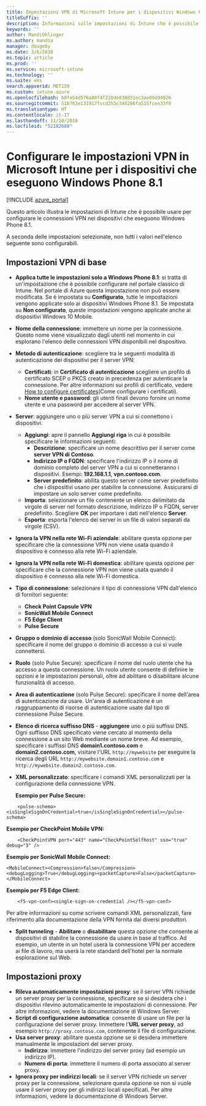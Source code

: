 ```yaml
---
title: Impostazioni VPN di Microsoft Intune per i dispositivi Windows Phone 8.1
titleSuffix: ''
description: Informazioni sulle impostazioni di Intune che è possibile usare per configurare le connessioni VPN nei dispositivi che eseguono Windows Phone 8.1.
keywords: ''
author: MandiOhlinger
ms.author: mandia
manager: dougeby
ms.date: 3/6/2018
ms.topic: article
ms.prod: ''
ms.service: microsoft-intune
ms.technology: ''
ms.suite: ems
search.appverid: MET150
ms.custom: intune-azure
ms.openlocfilehash: b0fe54d576a80f4f228de038d51ec3ae89a94926
ms.sourcegitcommit: 51b763e131917fccd255c346286fa515fcee33f0
ms.translationtype: HT
ms.contentlocale: it-IT
ms.lasthandoff: 11/20/2018
ms.locfileid: "52182688"
---
```

# <a name="configure-vpn-settings-in-microsoft-intune-for-devices-running-windows-phone-81"></a>Configurare le impostazioni VPN in Microsoft Intune per i dispositivi che eseguono Windows Phone 8.1

[!INCLUDE [azure_portal](./includes/azure_portal.md)]

Questo articolo illustra le impostazioni di Intune che è possibile usare per configurare le connessioni VPN nei dispositivi che eseguono Windows Phone 8.1.


A seconda delle impostazioni selezionate, non tutti i valori nell'elenco seguente sono configurabili.

## <a name="base-vpn-settings"></a>Impostazioni VPN di base

- **Applica tutte le impostazioni solo a Windows Phone 8.1**: si tratta di un'impostazione che è possibile configurare nel portale classico di Intune. Nel portale di Azure questa impostazione non può essere modificata. Se è impostata su **Configurato**, tutte le impostazioni vengono applicate solo ai dispositivi Windows Phone 8.1. Se impostata su **Non configurato**, queste impostazioni vengono applicate anche ai dispositivi Windows 10 Mobile.
- **Nome della connessione**: immettere un nome per la connessione. Questo nome viene visualizzato dagli utenti nel momento in cui esplorano l'elenco delle connessioni VPN disponibili nel dispositivo.
- **Metodo di autenticazione**: scegliere tra le seguenti modalità di autenticazione dei dispositivi per il server VPN:
    - **Certificati**: in **Certificato di autenticazione** scegliere un profilo di certificato SCEP o PKCS creato in precedenza per autenticare la connessione. Per altre informazioni sui profili di certificato, vedere [How to configure certificates](certificates-configure.md)(Come configurare i certificati).
    - **Nome utente e password**: gli utenti finali devono fornire un nome utente e una password per accedere al server VPN.
- **Server**: aggiungere uno o più server VPN a cui si connettono i dispositivi.
    - **Aggiungi**: apre il pannello **Aggiungi riga** in cui è possibile specificare le informazioni seguenti:
        - **Descrizione**: specificare un nome descrittivo per il server come **server VPN di Contoso**.
        - **Indirizzo IP o FQDN**: specificare l'indirizzo IP o il nome di dominio completo del server VPN a cui si connetteranno i dispositivi. Esempi: **192.168.1.1**, **vpn.contoso.com**.
        - **Server predefinito**: abilita questo server come server predefinito che i dispositivi usano per stabilire la connessione. Assicurarsi di impostare un solo server come predefinito.
    - **Importa**: selezionare un file contenente un elenco delimitato da virgole di server nel formato descrizione, indirizzo IP o FQDN, server predefinito. Scegliere **OK** per importare i dati nell'elenco **Server**.
    - **Esporta**: esporta l'elenco dei server in un file di valori separati da virgole (CSV).

- **Ignora la VPN nella rete Wi-Fi aziendale**: abilitare questa opzione per specificare che la connessione VPN non viene usata quando il dispositivo è connesso alla rete Wi-Fi aziendale.
- **Ignora la VPN nella rete Wi-Fi domestica**: abilitare questa opzione per specificare che la connessione VPN non viene usata quando il dispositivo è connesso alla rete Wi-Fi domestica.

- **Tipo di connessione**: selezionare il tipo di connessione VPN dall'elenco di fornitori seguente:
    - **Check Point Capsule VPN**
    - **SonicWall Mobile Connect**
    - **F5 Edge Client**
    - **Pulse Secure**

- **Gruppo o dominio di accesso** (solo SonicWall Mobile Connect): specificare il nome del gruppo o dominio di accesso a cui si vuole connettersi.
- **Ruolo** (solo Pulse Secure): specificare il nome del ruolo utente che ha accesso a questa connessione. Un ruolo utente consente di definire le opzioni e le impostazioni personali, oltre ad abilitare o disabilitare alcune funzionalità di accesso.
- **Area di autenticazione** (solo Pulse Secure): specificare il nome dell'area di autenticazione da usare. Un'area di autenticazione è un raggruppamento di risorse di autenticazione usate dal tipo di connessione Pulse Secure.

- **Elenco di ricerca suffisso DNS** - **aggiungere** uno o più suffissi DNS. Ogni suffisso DNS specificato viene cercato al momento della connessione a un sito Web mediante un nome breve. Ad esempio, specificare i suffissi DNS **domain1.contoso.com** e **domain2.contoso.com**, visitare l'URL `http://mywebsite` per eseguire la ricerca degli URL `http://mywebsite.domain1.contoso.com` e `http://mywebsite.domain2.contoso.com`.

- **XML personalizzato**: specificare i comandi XML personalizzati per la configurazione della connessione VPN.

    **Esempio per Pulse Secure:**

```
    <pulse-schema><isSingleSignOnCredential>true</isSingleSignOnCredential></pulse-schema>
```

**Esempio per CheckPoint Mobile VPN:**

```
    <CheckPointVPN port="443" name="CheckPointSelfhost" sso="true" debug="3" />
```

**Esempio per SonicWall Mobile Connect:**
```
<MobileConnect><Compression>false</Compression><debugLogging>True</debugLogging><packetCapture>False</packetCapture></MobileConnect>
```

**Esempio per F5 Edge Client:**
```
    <f5-vpn-conf><single-sign-on-credential /></f5-vpn-conf>
```

Per altre informazioni su come scrivere comandi XML personalizzati, fare riferimento alla documentazione della VPN fornita dai diversi produttori.

- **Split tunneling** - **Abilitare** o **disabilitare** questa opzione che consente ai dispositivi di stabilire la connessione da usare in base al traffico. Ad esempio, un utente in un hotel userà la connessione VPN per accedere ai file di lavoro, ma userà la rete standard dell'hotel per la normale esplorazione sul Web.




## <a name="proxy-settings"></a>Impostazioni proxy

- **Rileva automaticamente impostazioni proxy**: se il server VPN richiede un server proxy per la connessione, specificare se si desidera che i dispositivi rilevino automaticamente le impostazioni di connessione. Per altre informazioni, vedere la documentazione di Windows Server.
- **Script di configurazione automatica**: consente di usare un file per la configurazione del server proxy. Immettere l'**URL server proxy**, ad esempio `http://proxy.contoso.com`, contenente il file di configurazione.
- **Usa server proxy**: abilitare questa opzione se si desidera immettere manualmente le impostazioni del server proxy.
    - **Indirizzo**: immettere l'indirizzo del server proxy (ad esempio un indirizzo IP).
    - **Numero di porta**: immettere il numero di porta associato al server proxy.
- **Ignora proxy per indirizzi locali**: se il server VPN richiede un server proxy per la connessione, selezionare questa opzione se non si vuole usare il server proxy per gli indirizzi locali specificati. Per altre informazioni, vedere la documentazione di Windows Server.
